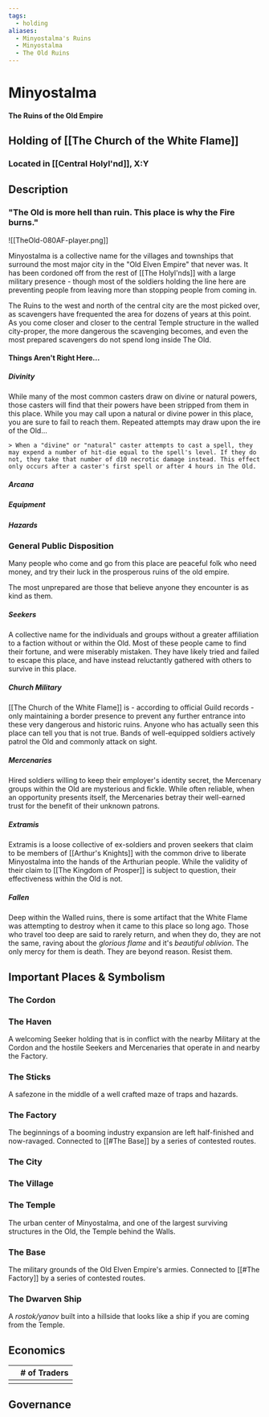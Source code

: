 ```yaml
---
tags:
  - holding
aliases:
  - Minyostalma's Ruins
  - Minyostalma
  - The Old Ruins
---
```


# Minyostalma
#### The Ruins of the Old Empire
## Holding of [[The Church of the White Flame]]
### Located in [[Central Holyl'nd]], X:Y
## Description
### "The Old is more hell than ruin. This place is why the Fire burns."

![[TheOld-080AF-player.png]]

Minyostalma is a collective name for the villages and townships that surround the most major city in the "Old Elven Empire" that never was. It has been cordoned off from the rest of [[The Holyl'nds]] with a large military presence - though most of the soldiers holding the line here are preventing people from leaving more than stopping people from coming in.

The Ruins to the west and north of the central city are the most picked over, as scavengers have frequented the area for dozens of years at this point. As you come closer and closer to the central Temple structure in the walled city-proper, the more dangerous the scavenging becomes, and even the most prepared scavengers do not spend long inside The Old.

#### Things Aren't Right Here...
##### Divinity
While many of the most common casters draw on divine or natural powers, those casters will find that their powers have been stripped from them in this place. While you may call upon a natural or divine power in this place, you are sure to fail to reach them. Repeated attempts may draw upon the ire of the Old...

	> When a "divine" or "natural" caster attempts to cast a spell, they may expend a number of hit-die equal to the spell's level. If they do not, they take that number of d10 necrotic damage instead. This effect only occurs after a caster's first spell or after 4 hours in The Old.

##### Arcana

##### Equipment

##### Hazards

### General Public Disposition
Many people who come and go from this place are peaceful folk who need money, and try their luck in the prosperous ruins of the old empire.

The most unprepared are those that believe anyone they encounter is as kind as them.

##### Seekers
A collective name for the individuals and groups without a greater affiliation to a faction without or within the Old. Most of these people came to find their fortune, and were miserably mistaken. They have likely tried and failed to escape this place, and have instead reluctantly gathered with others to survive in this place.

##### Church Military
[[The Church of the White Flame]] is - according to official Guild records - only maintaining a border presence to prevent any further entrance into these very dangerous and historic ruins. Anyone who has actually seen this place can tell you that is not true. Bands of well-equipped soldiers actively patrol the Old and commonly attack on sight.

##### Mercenaries
Hired soldiers willing to keep their employer's identity secret, the Mercenary groups within the Old are mysterious and fickle. While often reliable, when an opportunity presents itself, the Mercenaries betray their well-earned trust for the benefit of their unknown patrons. 

##### Extramis
Extramis is a loose collective of ex-soldiers and proven seekers that claim to be members of [[Arthur's Knights]] with the common drive to liberate Minyostalma into the hands of the Arthurian people. While the validity of their claim to [[The Kingdom of Prosper]] is subject to question, their effectiveness within the Old is not.

##### Fallen
Deep within the Walled ruins, there is some artifact that the White Flame was attempting to destroy when it came to this place so long ago. Those who travel too deep are said to rarely return, and when they do, they are not the same, raving about the *glorious flame* and it's *beautiful oblivion*. The only mercy for them is death. They are beyond reason. Resist them.

## Important Places & Symbolism
### The Cordon
### The Haven
A welcoming Seeker holding that is in conflict with the nearby Military at the Cordon and the hostile Seekers and Mercenaries that operate in and nearby the Factory.
### The Sticks
A safezone in the middle of a well crafted maze of traps and hazards. 
### The Factory
The beginnings of a booming industry expansion are left half-finished and now-ravaged. Connected to [[#The Base]] by a series of contested routes.
### The City
### The Village
### The Temple
The urban center of Minyostalma, and one of the largest surviving structures in the Old, the Temple behind the Walls.
### The Base
The military grounds of the Old Elven Empire's armies. Connected to [[#The Factory]] by a series of contested routes.
### The Dwarven Ship
A *rostok/yanov* built into a hillside that looks like a ship if you are coming from the Temple.

## Economics
|     | # of Traders |
| --- | ------------ |
|     |              |

## Governance